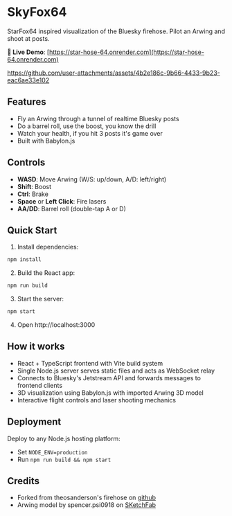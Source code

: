 # SkyFox64

StarFox64 inspired visualization of the Bluesky firehose. Pilot an Arwing and shoot at posts.

**🚀 Live Demo**: [https://star-hose-64.onrender.com](https://star-hose-64.onrender.com)

https://github.com/user-attachments/assets/4b2e186c-9b66-4433-9b23-eac6ae33e102

## Features

- Fly an Arwing through a tunnel of realtime Bluesky posts
- Do a barrel roll, use the boost, you know the drill
- Watch your health, if you hit 3 posts it's game over
- Built with Babylon.js

## Controls

- **WASD**: Move Arwing (W/S: up/down, A/D: left/right)
- **Shift**: Boost
- **Ctrl**: Brake
- **Space** or **Left Click**: Fire lasers
- **AA/DD**: Barrel roll (double-tap A or D)

## Quick Start

1. Install dependencies:
```bash
npm install
```

2. Build the React app:
```bash
npm run build
```

3. Start the server:
```bash
npm start
```

4. Open http://localhost:3000

## How it works

- React + TypeScript frontend with Vite build system
- Single Node.js server serves static files and acts as WebSocket relay
- Connects to Bluesky's Jetstream API and forwards messages to frontend clients
- 3D visualization using Babylon.js with imported Arwing 3D model
- Interactive flight controls and laser shooting mechanics

## Deployment

Deploy to any Node.js hosting platform:
- Set `NODE_ENV=production`
- Run `npm run build && npm start`

## Credits

- Forked from theosanderson's firehose on [github](https://github.com/theosanderson/firehose/)
- Arwing model by spencer.psi0918 on [SKetchFab](https://skfb.ly/opNnG)

